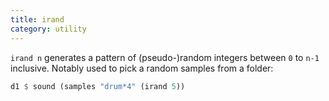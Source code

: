 ```yaml
---
title: irand
category: utility
---
```


`irand n` generates a pattern of (pseudo-)random integers between `0` to `n-1` inclusive. Notably used to pick a random
samples from a folder:

~~~~haskell
d1 $ sound (samples "drum*4" (irand 5))
~~~~

